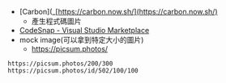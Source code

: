 * [Carbon](_[https://carbon.now.sh/](https://carbon.now.sh/)
	* 產生程式碼圖片
 * [CodeSnap - Visual Studio Marketplace](https://marketplace.visualstudio.com/items?itemName=adpyke.codesnap)
* mock image(可以拿到特定大小的圖片)
	* https://picsum.photos/

```
https://picsum.photos/200/300
https://picsum.photos/id/502/100/100
``` 